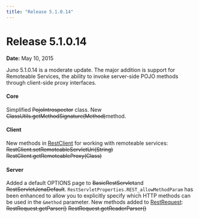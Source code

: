 ```yaml
---
title: "Release 5.1.0.14"
---
```


# Release 5.1.0.14

**Date:** May 10, 2015

Juno 5.1.0.14 is a moderate update.
The major addition is support for Remoteable Services, the ability
to invoke server-side POJO methods through client-side proxy interfaces.

#### Core		

Simplified ~~PojoIntrospector~~ class.
New ~~ClassUtils.getMethodSignature(Method)~~method.

#### Client		

New methods in [RestClient]({{API_DOCS}}/org/apache/juneau/rest/client/RestClient.html) for working with remoteable services:
~~RestClient.setRemoteableServletUri(String)~~
~~RestClient.getRemoteableProxy(Class)~~

#### Server		

Added a default OPTIONS page to ~~BasicRestServlet~~and ~~RestServletJenaDefault~~.
`RestServletProperties.REST_allowMethodParam` has been enhanced to allow you to
explicitly specify which HTTP methods can be used in the `&method` parameter.
New methods added to [RestRequest]({{API_DOCS}}/org/apache/juneau/rest/RestRequest.html):
~~RestRequest.getParser()~~
~~RestRequest.getReaderParser()~~
